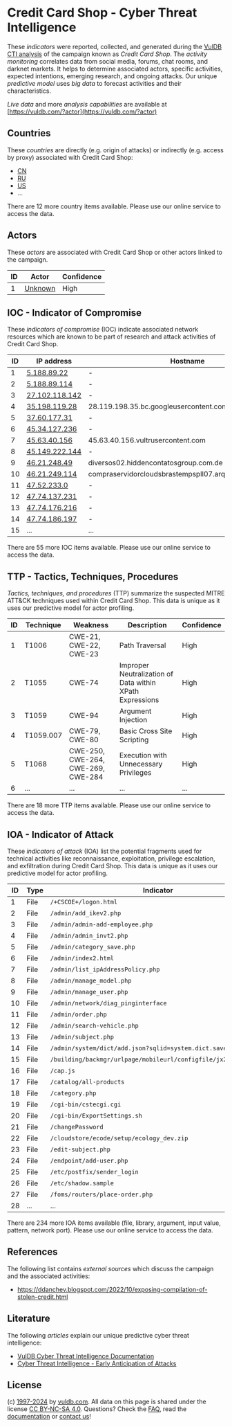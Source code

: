 # Credit Card Shop - Cyber Threat Intelligence

These _indicators_ were reported, collected, and generated during the [VulDB CTI analysis](https://vuldb.com/?kb.cti) of the campaign known as _Credit Card Shop_. The _activity monitoring_ correlates data from social media, forums, chat rooms, and darknet markets. It helps to determine associated actors, specific activities, expected intentions, emerging research, and ongoing attacks. Our unique _predictive model_ uses _big data_ to forecast activities and their characteristics.

_Live data_ and more _analysis capabilities_ are available at [https://vuldb.com/?actor](https://vuldb.com/?actor)

## Countries

These _countries_ are directly (e.g. origin of attacks) or indirectly (e.g. access by proxy) associated with Credit Card Shop:

* [CN](https://vuldb.com/?country.cn)
* [RU](https://vuldb.com/?country.ru)
* [US](https://vuldb.com/?country.us)
* ...

There are 12 more country items available. Please use our online service to access the data.

## Actors

These _actors_ are associated with Credit Card Shop or other actors linked to the campaign.

ID | Actor | Confidence
-- | ----- | ----------
1 | [Unknown](https://vuldb.com/?actor.unknown) | High

## IOC - Indicator of Compromise

These _indicators of compromise_ (IOC) indicate associated network resources which are known to be part of research and attack activities of Credit Card Shop.

ID | IP address | Hostname | Actor | Confidence
-- | ---------- | -------- | ----- | ----------
1 | [5.188.89.22](https://vuldb.com/?ip.5.188.89.22) | - | [Unknown](https://vuldb.com/?actor.unknown) | High
2 | [5.188.89.114](https://vuldb.com/?ip.5.188.89.114) | - | [Unknown](https://vuldb.com/?actor.unknown) | High
3 | [27.102.118.142](https://vuldb.com/?ip.27.102.118.142) | - | [Unknown](https://vuldb.com/?actor.unknown) | High
4 | [35.198.119.28](https://vuldb.com/?ip.35.198.119.28) | 28.119.198.35.bc.googleusercontent.com | [Unknown](https://vuldb.com/?actor.unknown) | Medium
5 | [37.60.177.31](https://vuldb.com/?ip.37.60.177.31) | - | [Unknown](https://vuldb.com/?actor.unknown) | High
6 | [45.34.127.236](https://vuldb.com/?ip.45.34.127.236) | - | [Unknown](https://vuldb.com/?actor.unknown) | High
7 | [45.63.40.156](https://vuldb.com/?ip.45.63.40.156) | 45.63.40.156.vultrusercontent.com | [Unknown](https://vuldb.com/?actor.unknown) | Medium
8 | [45.149.222.144](https://vuldb.com/?ip.45.149.222.144) | - | [Unknown](https://vuldb.com/?actor.unknown) | High
9 | [46.21.248.49](https://vuldb.com/?ip.46.21.248.49) | diversos02.hiddencontatosgroup.com.de | [Unknown](https://vuldb.com/?actor.unknown) | High
10 | [46.21.249.114](https://vuldb.com/?ip.46.21.249.114) | compraservidorcloudsbrastempspll07.arquivospessoalpr.net | [Unknown](https://vuldb.com/?actor.unknown) | High
11 | [47.52.233.0](https://vuldb.com/?ip.47.52.233.0) | - | [Unknown](https://vuldb.com/?actor.unknown) | High
12 | [47.74.137.231](https://vuldb.com/?ip.47.74.137.231) | - | [Unknown](https://vuldb.com/?actor.unknown) | High
13 | [47.74.176.216](https://vuldb.com/?ip.47.74.176.216) | - | [Unknown](https://vuldb.com/?actor.unknown) | High
14 | [47.74.186.197](https://vuldb.com/?ip.47.74.186.197) | - | [Unknown](https://vuldb.com/?actor.unknown) | High
15 | ... | ... | ... | ...

There are 55 more IOC items available. Please use our online service to access the data.

## TTP - Tactics, Techniques, Procedures

_Tactics, techniques, and procedures_ (TTP) summarize the suspected MITRE ATT&CK techniques used within Credit Card Shop. This data is unique as it uses our predictive model for actor profiling.

ID | Technique | Weakness | Description | Confidence
-- | --------- | -------- | ----------- | ----------
1 | T1006 | CWE-21, CWE-22, CWE-23 | Path Traversal | High
2 | T1055 | CWE-74 | Improper Neutralization of Data within XPath Expressions | High
3 | T1059 | CWE-94 | Argument Injection | High
4 | T1059.007 | CWE-79, CWE-80 | Basic Cross Site Scripting | High
5 | T1068 | CWE-250, CWE-264, CWE-269, CWE-284 | Execution with Unnecessary Privileges | High
6 | ... | ... | ... | ...

There are 18 more TTP items available. Please use our online service to access the data.

## IOA - Indicator of Attack

These _indicators of attack_ (IOA) list the potential fragments used for technical activities like reconnaissance, exploitation, privilege escalation, and exfiltration during Credit Card Shop. This data is unique as it uses our predictive model for actor profiling.

ID | Type | Indicator | Confidence
-- | ---- | --------- | ----------
1 | File | `/+CSCOE+/logon.html` | High
2 | File | `/admin/add_ikev2.php` | High
3 | File | `/admin/admin-add-employee.php` | High
4 | File | `/admin/admin_invt2.php` | High
5 | File | `/admin/category_save.php` | High
6 | File | `/admin/index2.html` | High
7 | File | `/admin/list_ipAddressPolicy.php` | High
8 | File | `/admin/manage_model.php` | High
9 | File | `/admin/manage_user.php` | High
10 | File | `/admin/network/diag_pinginterface` | High
11 | File | `/admin/order.php` | High
12 | File | `/admin/search-vehicle.php` | High
13 | File | `/admin/subject.php` | High
14 | File | `/admin/system/dict/add.json?sqlid=system.dict.save` | High
15 | File | `/building/backmgr/urlpage/mobileurl/configfile/jx2_config.ini` | High
16 | File | `/cap.js` | Low
17 | File | `/catalog/all-products` | High
18 | File | `/category.php` | High
19 | File | `/cgi-bin/cstecgi.cgi` | High
20 | File | `/cgi-bin/ExportSettings.sh` | High
21 | File | `/changePassword` | High
22 | File | `/cloudstore/ecode/setup/ecology_dev.zip` | High
23 | File | `/edit-subject.php` | High
24 | File | `/endpoint/add-user.php` | High
25 | File | `/etc/postfix/sender_login` | High
26 | File | `/etc/shadow.sample` | High
27 | File | `/foms/routers/place-order.php` | High
28 | ... | ... | ...

There are 234 more IOA items available (file, library, argument, input value, pattern, network port). Please use our online service to access the data.

## References

The following list contains _external sources_ which discuss the campaign and the associated activities:

* https://ddanchev.blogspot.com/2022/10/exposing-compilation-of-stolen-credit.html

## Literature

The following _articles_ explain our unique predictive cyber threat intelligence:

* [VulDB Cyber Threat Intelligence Documentation](https://vuldb.com/?kb.cti)
* [Cyber Threat Intelligence - Early Anticipation of Attacks](https://www.scip.ch/en/?labs.20201022)

## License

(c) [1997-2024](https://vuldb.com/?kb.changelog) by [vuldb.com](https://vuldb.com/?kb.about). All data on this page is shared under the license [CC BY-NC-SA 4.0](https://creativecommons.org/licenses/by-nc-sa/4.0/). Questions? Check the [FAQ](https://vuldb.com/?kb.faq), read the [documentation](https://vuldb.com/?kb) or [contact us](https://vuldb.com/?contact)!
